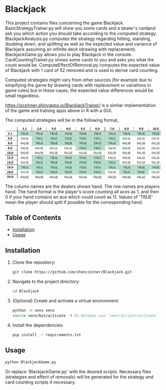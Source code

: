 # Blackjack

This project contains files concerning the game Blackjack. BasicStrategyTrainer.py will show you some cards and a dealer's cardand ask you which action you should take according to the computed strategy. BlackjackAnalysis.py computes the strategy regarding hitting, standing, doubling down, and splitting as well as the expected value and variance of Blackjack assuming an infinite deck (drawing with replacement). BlackjackGame.py allows you to play Blackjack in the console. CardCountingTrainer.py shows some cards to you and asks you what the count would be. ComputeEffectOfRemoval.py computes the expected value of Blackjack with 1 card of 52 removed and is used to derive card counting.

Computed strategies might vary from other sources (for example due to simpifying the game by drawing cards with replacement or variations in game rules) but in these cases, the expected value differences would be small regardless.

https://sczinner.shinyapps.io/BlackjackTrainer/ is a similar implementation of the game and training apps above in R with a GUI.

The computed strategies will be in the following format,

![Split matrix shown here.](https://raw.githubusercontent.com/shonczinner/Blackjack/main/images/split_matrix.JPG)

The column names are the dealers shown hand. The row names are players hand. The hand format is the player's score counting all aces as 1, and then 0 if your hand contains an ace which could count as 11. Values of 'TRUE' mean the player should split if possible for the corresponding hand. 

## Table of Contents

- [Installation](#installation)
- [Usage](#usage)

## Installation

1. Clone the repository:
    ```bash
    git clone https://github.com/shonczinner/Blackjack.git
    ```
2. Navigate to the project directory:
    ```bash
    cd Blackjack
    ```
3. (Optional) Create and activate a virtual environment:
    ```bash
    python -m venv venv
    source venv/bin/activate  # On Windows use `venv\Scripts\activate`
    ```
4. Install the dependencies:
    ```bash
    pip install -r requirements.txt
    ```

## Usage

```bash
python BlackjackGame.py
```
Or replace 'BlackjackGame.py' with the desired scripts. Necessary files (strategies and effect of removals) will be generated for the strategy and card counting scripts if necessary. 

